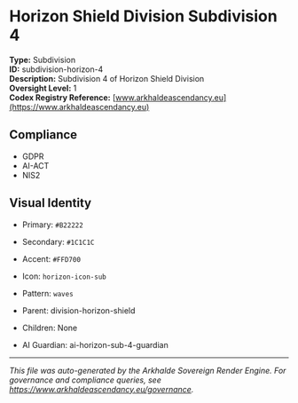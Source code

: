 # Horizon Shield Division Subdivision 4

**Type:** Subdivision  
**ID:** subdivision-horizon-4  
**Description:** Subdivision 4 of Horizon Shield Division  
**Oversight Level:** 1  
**Codex Registry Reference:** [www.arkhaldeascendancy.eu](https://www.arkhaldeascendancy.eu)

## Compliance

- GDPR
- AI-ACT
- NIS2

## Visual Identity

- Primary: `#B22222`
- Secondary: `#1C1C1C`
- Accent: `#FFD700`
- Icon: `horizon-icon-sub`
- Pattern: `waves`


- Parent: division-horizon-shield
- Children: None
- AI Guardian: ai-horizon-sub-4-guardian

---

*This file was auto-generated by the Arkhalde Sovereign Render Engine. For governance and compliance queries, see https://www.arkhaldeascendancy.eu/governance.*
